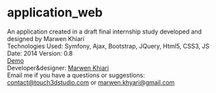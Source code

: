# application_web
An application created in a draft final internship study developed and designed by Marwen Khiari
<br>
Technologies Used: Symfony, Ajax, Bootstrap, JQuery, Html5, CSS3, JS
Date: 2014
Version: 0.8
<br>
<a href="https://www.youtube.com/watch?v=e6pJUxVj5Hk">Demo</a><br>
Developer&designer: <a href='https://www.facebook.com/marwen.khiari1' target="_blank">Marwen Khiari</a><br>
Email me if you have a questions or suggestions: contact@touch3dstudio.com or marwen.khyari@gmail.com

